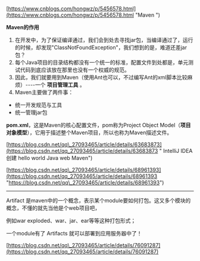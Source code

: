 [https://www.cnblogs.com/hongwz/p/5456578.html](https://www.cnblogs.com/hongwz/p/5456578.html "Maven ")

**Maven的作用**

1. 在开发中，为了保证编译通过，我们会到处去寻找jar包，当编译通过了，运行的时候，却发现"ClassNotFoundException"，我们想到的是，难道还差jar包？
2. 每个Java项目的目录结构都没有一个统一的标准，配置文件到处都是，单元测试代码到底应该放在那里也没有一个权威的规范。
3. 因此，我们就要用到Maven（使用Ant也可以，不过编写Ant的xml脚本比较麻烦）----一个
   **项目管理工具**
   。
4. Maven主要做了两件事：

* 统一开发规范与工具
* 统一管理jar包



**pom.xml**，这是Maven的核心配置文件，pom称为Project Object Model（**项目对象模型**），它用于描述整个Maven项目，所以也称为Maven描述文件。



[https://blog.csdn.net/qq\_27093465/article/details/63683873](https://blog.csdn.net/qq_27093465/article/details/63683873 " IntelliJ IDEA 创建 hello world Java web Maven")

[https://blog.csdn.net/qq\_27093465/article/details/68961393](https://blog.csdn.net/qq_27093465/article/details/68961393 "https://blog.csdn.net/qq\_27093465/article/details/68961393")



---

Artifact 是maven中的一个概念，表示某个module要如何打包。这又多个模块的概念，不懂的就先当他是个web项目吧，

例如war exploded、war、jar、ear等等这种打包形式；

一个module有了 Artifacts 就可以部署到应用服务器中了！

[https://blog.csdn.net/qq\_27093465/article/details/76091287](https://blog.csdn.net/qq_27093465/article/details/76091287)

